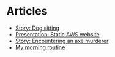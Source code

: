 # Articles

- [Story: Dog sitting](/articles/dog-sitting)
- [Presentation: Static AWS website](/articles/aws-static-website-presentation)
- [Story: Encountering an axe murderer](/articles/encountering-axe-murderer)
- [My morning routine](/articles/morning-routine)
